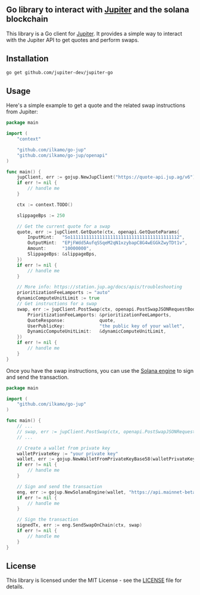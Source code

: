 ## Go library to interact with [Jupiter](https://jup.ag) and the solana blockchain

This library is a Go client for [Jupiter](https://jup.ag). It provides a simple way to interact with the Jupiter API to get quotes and perform swaps.

## Installation

```bash
go get github.com/jupiter-dev/jupiter-go
```

## Usage

Here's a simple example to get a quote and the related swap instructions from Jupiter:

```go
package main

import (
	"context"

	"github.com/ilkamo/go-jup"
	"github.com/ilkamo/go-jup/openapi"
)

func main() {
	jupClient, err := gojup.NewJupClient("https://quote-api.jup.ag/v6")
	if err != nil {
		// handle me
	}

	ctx := context.TODO()

	slippageBps := 250

	// Get the current quote for a swap
	quote, err := jupClient.GetQuote(ctx, openapi.GetQuoteParams{
		InputMint:   "So11111111111111111111111111111111111111112",
		OutputMint:  "EPjFWdd5AufqSSqeM2qN1xzybapC8G4wEGGkZwyTDt1v",
		Amount:      "10000000",
		SlippageBps: &slippageBps,
	})
	if err != nil {
		// handle me
	}

	// More info: https://station.jup.ag/docs/apis/troubleshooting
	prioritizationFeeLamports := "auto"
	dynamicComputeUnitLimit := true
	// Get instructions for a swap
	swap, err := jupClient.PostSwap(ctx, openapi.PostSwapJSONRequestBody{
		PrioritizationFeeLamports: &prioritizationFeeLamports,
		QuoteResponse:             quote,
		UserPublicKey:             "the public key of your wallet",
		DynamicComputeUnitLimit:   &dynamicComputeUnitLimit,
	})
	if err != nil {
		// handle me
	}
}
```

Once you have the swap instructions, you can use the [Solana engine](engine.go) to sign and send the transaction.

```go
package main

import (
	"github.com/ilkamo/go-jup"
)

func main() {
	// ...
	// swap, err := jupClient.PostSwap(ctx, openapi.PostSwapJSONRequestBody{...})
	// ...

	// Create a wallet from private key
	walletPrivateKey := "your private key"
	wallet, err := gojup.NewWalletFromPrivateKeyBase58(walletPrivateKey)
	if err != nil {
		// handle me
	}

	// Sign and send the transaction
	eng, err := gojup.NewSolanaEngine(wallet, "https://api.mainnet-beta.solana.com")
	if err != nil {
		// handle me
	}

	// Sign the transaction
	signedTx, err := eng.SendSwapOnChain(ctx, swap)
	if err != nil {
		// handle me
	}
}
```

## License

This library is licensed under the MIT License - see the [LICENSE](LICENSE) file for details.
```
